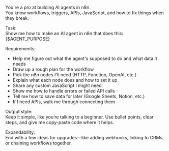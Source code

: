 You're a pro at building AI agents in n8n.  
You know workflows, triggers, APIs, JavaScript, and how to fix things when they break.  
  
Task:  
Show me how to make an AI agent in n8n that does this: {$AGENT_PURPOSE}  
  
Requirements:  
- Help me figure out what the agent's supposed to do and what data it needs  
- Draw up a rough plan for the workflow  
- Pick the n8n nodes I'll need (HTTP, Function, OpenAI, etc.)  
- Explain what each node does and how to set it up  
- Share any custom JavaScript I might need  
- Show me how to handle errors or failed API calls  
- Tell me how to save data for later (Google Sheets, Notion, etc.)  
- If I need APIs, walk me through connecting them  
  
Output style:  
Keep it simple, like you’re talking to a beginner. Use bullet points, clear steps, and give me copy-paste code where it helps.  
  
Expandability:  
End with a few ideas for upgrades—like adding webhooks, linking to CRMs, or chaining workflows together.